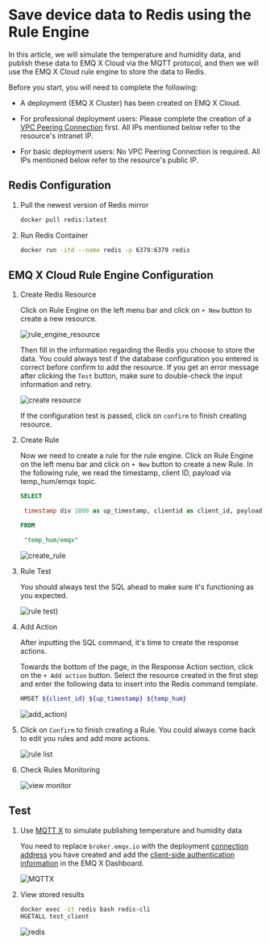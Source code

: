 # Save device data to Redis using the Rule Engine

In this article, we will simulate the temperature and humidity
data, and publish these data to EMQ X Cloud via the MQTT protocol, and then we will use the EMQ X Cloud
rule engine to store the data to Redis.

Before you start, you will need to complete the following:

* A deployment (EMQ X Cluster) has been created on EMQ X Cloud.

* For professional deployment users: Please complete the creation of a [VPC Peering Connection](../deployments/vpc_peering.md) first. All IPs mentioned below refer to the resource's intranet IP.

* For basic deployment users: No VPC Peering Connection is required. All IPs mentioned below refer to the resource's public IP.


## Redis Configuration

1. Pull the newest version of Redis mirror
   ```bash
   docker pull redis:latest
   ```
   
2. Run Redis Container
   ```bash
   docker run -itd --name redis -p 6379:6379 redis
   ```


## EMQ X Cloud Rule Engine Configuration

1. Create Redis Resource

   Click on Rule Engine on the left menu bar and click on `+ New` button to create a new resource.

   ![rule_engine_resource](./_assets/rule_engine_resource.png)
   
   Then fill in the information regarding the Redis you choose to store the data. 
   You could always test if the database configuration you entered is correct before confirm to add the resource. 
   If you get an error message after clicking the `Test` button, make sure to double-check the input information and retry.

   ![create resource](./_assets/rule_engine_redis_create_resource.png)   

   If the configuration test is passed, click on `confirm` to finish creating resource.


2. Create Rule

   Now we need to create a rule for the rule engine. 
   Click on Rule Engine on the left menu bar and click on `+ New` button to create a new Rule.
   In the following rule, we read the timestamp, client ID, payload via temp_hum/emqx topic.
   
   ```sql
   SELECT 
   
    timestamp div 1000 as up_timestamp, clientid as client_id, payload as temp_hum
   
   FROM
   
    "temp_hum/emqx"
   ```

   ![create_rule](./_assets/rule_engine_redis_sql.png)


3. Rule Test

   You should always test the SQL ahead to make sure it's functioning
   as you expected.

   ![rule test](./_assets/rule_engine_redis_sql_test.png))


4. Add Action

   After inputting the SQL command, it's time to create the response actions.

   Towards the bottom of the page, in the Response Action section,
   click on the `+ Add action` button. 
   Select the resource created in the first step and enter the following data to insert into the Redis command template.

   ```bash
   HMSET ${client_id} ${up_timestamp} ${temp_hum}
   ```
   
   ![add_action](./_assets/rule_engine_redis_action.png))
   

5. Click on `Confirm` to finish creating a Rule. You could always come back to edit you rules and add more actions.

   ![rule list](./_assets/rule_engine_redis_rule.png)


6. Check Rules Monitoring

   ![view monitor](./_assets/view_monitor_redis.png)


## Test

1. Use [MQTT X](https://mqttx.app/) to simulate publishing temperature and humidity data

   You need to replace `broker.emqx.io` with the deployment [connection address](../deployments/view_deployment.md) you have created and add the [client-side authentication information](../deployments/auth.md) in the EMQ X Dashboard.
   
   ![MQTTX](./_assets/mqttx_publish_redis.png)

2. View stored results

      ```bash
   docker exec -it redis bash redis-cli
   HGETALL test_client
   ```
   
   ![redis](./_assets/redis_query_result.png)
